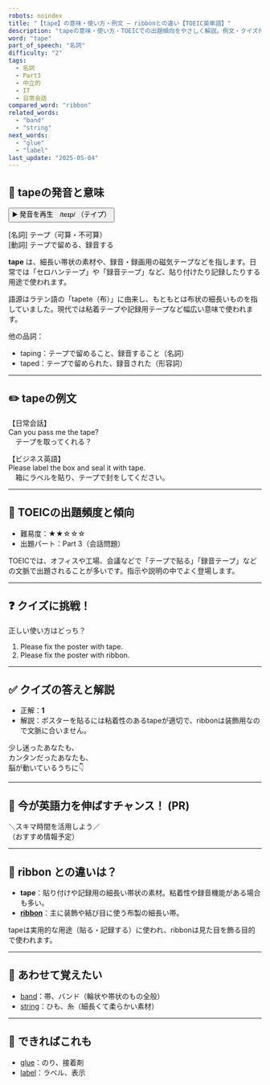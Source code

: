 ```yaml
---
robots: noindex
title: "【tape】の意味・使い方・例文 ― ribbonとの違い【TOEIC英単語】"
description: "tapeの意味・使い方・TOEICでの出題傾向をやさしく解説。例文・クイズ付きでribbonとの違いもわかりやすく学べます。"
word: "tape"
part_of_speech: "名詞"
difficulty: "2"
tags:
  - 名詞
  - Part3
  - 中立的
  - IT
  - 日常会話
compared_word: "ribbon"
related_words:
  - "band"
  - "string"
next_words:
  - "glue"
  - "label"
last_update: "2025-05-04"
---
```


## 🔰 tapeの発音と意味

<button class="play-audio" onclick="playTTS('tape')">
  <span class="play-audio-main">
    ▶️ 発音を再生　/teɪp/
  </span>
  <span class="play-audio-sub">
    （テイプ）
  </span>
</button>

[名詞] テープ（可算・不可算）  
[動詞] テープで留める、録音する

**tape** は、細長い帯状の素材や、録音・録画用の磁気テープなどを指します。日常では「セロハンテープ」や「録音テープ」など、貼り付けたり記録したりする用途で使われます。

語源はラテン語の「tapete（布）」に由来し、もともとは布状の細長いものを指していました。現代では粘着テープや記録用テープなど幅広い意味で使われます。

他の品詞：  
- taping：テープで留めること、録音すること（名詞）
- taped：テープで留められた、録音された（形容詞）

---

## ✏️ tapeの例文

【日常会話】  
Can you pass me the tape?  
　テープを取ってくれる？

【ビジネス英語】  
Please label the box and seal it with tape.  
　箱にラベルを貼り、テープで封をしてください。

---

## 🎯 TOEICの出題頻度と傾向

- 難易度：★★☆☆☆
- 出題パート：Part 3（会話問題）

TOEICでは、オフィスや工場、会議などで「テープで貼る」「録音テープ」などの文脈で出題されることが多いです。指示や説明の中でよく登場します。

---

## ❓ クイズに挑戦！

正しい使い方はどっち？

1. Please fix the poster with tape.  
2. Please fix the poster with ribbon.

---

## ✅ クイズの答えと解説

- 正解：**1**
- 解説：ポスターを貼るには粘着性のあるtapeが適切で、ribbonは装飾用なので文脈に合いません。

少し迷ったあなたも、  
カンタンだったあなたも、  
脳が動いているうちに👇️

---

## 🚀 今が英語力を伸ばすチャンス！ (PR)

<div class="info-center">
＼スキマ時間を活用しよう／<br>  
（おすすめ情報予定）
</div>

---

## 🤔  ribbon との違いは？

- **tape**：貼り付けや記録用の細長い帯状の素材。粘着性や録音機能がある場合も多い。
- **[ribbon](/ribbon)**：主に装飾や結び目に使う布製の細長い帯。

tapeは実用的な用途（貼る・記録する）に使われ、ribbonは見た目を飾る目的で使われます。

---

## 🧩 あわせて覚えたい

- [band](/band)：帯、バンド（輪状や帯状のもの全般）
- [string](/string)：ひも、糸（細長くて柔らかい素材）

---

## 📖 できればこれも

- [glue](/glue)：のり、接着剤
- [label](/label)：ラベル、表示

<!-- cvid: aid42_bid06 -->
